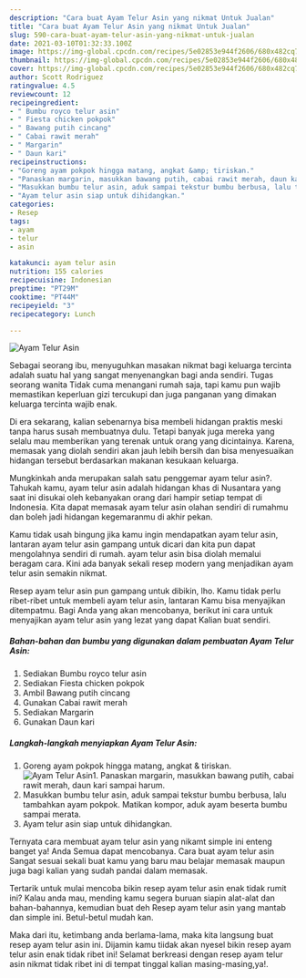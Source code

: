 ```yaml
---
description: "Cara buat Ayam Telur Asin yang nikmat Untuk Jualan"
title: "Cara buat Ayam Telur Asin yang nikmat Untuk Jualan"
slug: 590-cara-buat-ayam-telur-asin-yang-nikmat-untuk-jualan
date: 2021-03-10T01:32:33.100Z
image: https://img-global.cpcdn.com/recipes/5e02853e944f2606/680x482cq70/ayam-telur-asin-foto-resep-utama.jpg
thumbnail: https://img-global.cpcdn.com/recipes/5e02853e944f2606/680x482cq70/ayam-telur-asin-foto-resep-utama.jpg
cover: https://img-global.cpcdn.com/recipes/5e02853e944f2606/680x482cq70/ayam-telur-asin-foto-resep-utama.jpg
author: Scott Rodriguez
ratingvalue: 4.5
reviewcount: 12
recipeingredient:
- " Bumbu royco telur asin"
- " Fiesta chicken pokpok"
- " Bawang putih cincang"
- " Cabai rawit merah"
- " Margarin"
- " Daun kari"
recipeinstructions:
- "Goreng ayam pokpok hingga matang, angkat &amp; tiriskan."
- "Panaskan margarin, masukkan bawang putih, cabai rawit merah, daun kari sampai harum."
- "Masukkan bumbu telur asin, aduk sampai tekstur bumbu berbusa, lalu tambahkan ayam pokpok. Matikan kompor, aduk ayam beserta bumbu sampai merata."
- "Ayam telur asin siap untuk dihidangkan."
categories:
- Resep
tags:
- ayam
- telur
- asin

katakunci: ayam telur asin 
nutrition: 155 calories
recipecuisine: Indonesian
preptime: "PT29M"
cooktime: "PT44M"
recipeyield: "3"
recipecategory: Lunch

---
```



![Ayam Telur Asin](https://img-global.cpcdn.com/recipes/5e02853e944f2606/680x482cq70/ayam-telur-asin-foto-resep-utama.jpg)

Sebagai seorang ibu, menyuguhkan masakan nikmat bagi keluarga tercinta adalah suatu hal yang sangat menyenangkan bagi anda sendiri. Tugas seorang  wanita Tidak cuma menangani rumah saja, tapi kamu pun wajib memastikan keperluan gizi tercukupi dan juga panganan yang dimakan keluarga tercinta wajib enak.

Di era  sekarang, kalian sebenarnya bisa membeli hidangan praktis meski tanpa harus susah membuatnya dulu. Tetapi banyak juga mereka yang selalu mau memberikan yang terenak untuk orang yang dicintainya. Karena, memasak yang diolah sendiri akan jauh lebih bersih dan bisa menyesuaikan hidangan tersebut berdasarkan makanan kesukaan keluarga. 



Mungkinkah anda merupakan salah satu penggemar ayam telur asin?. Tahukah kamu, ayam telur asin adalah hidangan khas di Nusantara yang saat ini disukai oleh kebanyakan orang dari hampir setiap tempat di Indonesia. Kita dapat memasak ayam telur asin olahan sendiri di rumahmu dan boleh jadi hidangan kegemaranmu di akhir pekan.

Kamu tidak usah bingung jika kamu ingin mendapatkan ayam telur asin, lantaran ayam telur asin gampang untuk dicari dan kita pun dapat mengolahnya sendiri di rumah. ayam telur asin bisa diolah memalui beragam cara. Kini ada banyak sekali resep modern yang menjadikan ayam telur asin semakin nikmat.

Resep ayam telur asin pun gampang untuk dibikin, lho. Kamu tidak perlu ribet-ribet untuk membeli ayam telur asin, lantaran Kamu bisa menyajikan ditempatmu. Bagi Anda yang akan mencobanya, berikut ini cara untuk menyajikan ayam telur asin yang lezat yang dapat Kalian buat sendiri.

<!--inarticleads1-->

##### Bahan-bahan dan bumbu yang digunakan dalam pembuatan Ayam Telur Asin:

1. Sediakan  Bumbu royco telur asin
1. Sediakan  Fiesta chicken pokpok
1. Ambil  Bawang putih cincang
1. Gunakan  Cabai rawit merah
1. Sediakan  Margarin
1. Gunakan  Daun kari




<!--inarticleads2-->

##### Langkah-langkah menyiapkan Ayam Telur Asin:

1. Goreng ayam pokpok hingga matang, angkat &amp; tiriskan.
<img src="https://img-global.cpcdn.com/steps/b465fb2552ae8aae/160x128cq70/ayam-telur-asin-langkah-memasak-1-foto.jpg" alt="Ayam Telur Asin">1. Panaskan margarin, masukkan bawang putih, cabai rawit merah, daun kari sampai harum.
1. Masukkan bumbu telur asin, aduk sampai tekstur bumbu berbusa, lalu tambahkan ayam pokpok. Matikan kompor, aduk ayam beserta bumbu sampai merata.
1. Ayam telur asin siap untuk dihidangkan.




Ternyata cara membuat ayam telur asin yang nikamt simple ini enteng banget ya! Anda Semua dapat mencobanya. Cara buat ayam telur asin Sangat sesuai sekali buat kamu yang baru mau belajar memasak maupun juga bagi kalian yang sudah pandai dalam memasak.

Tertarik untuk mulai mencoba bikin resep ayam telur asin enak tidak rumit ini? Kalau anda mau, mending kamu segera buruan siapin alat-alat dan bahan-bahannya, kemudian buat deh Resep ayam telur asin yang mantab dan simple ini. Betul-betul mudah kan. 

Maka dari itu, ketimbang anda berlama-lama, maka kita langsung buat resep ayam telur asin ini. Dijamin kamu tiidak akan nyesel bikin resep ayam telur asin enak tidak ribet ini! Selamat berkreasi dengan resep ayam telur asin nikmat tidak ribet ini di tempat tinggal kalian masing-masing,ya!.

